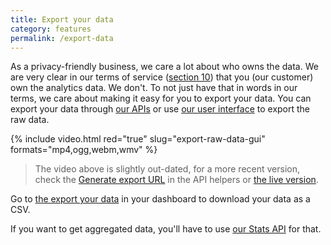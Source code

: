 ```yaml
---
title: Export your data
category: features
permalink: /export-data
---
```


As a privacy-friendly business, we care a lot about who owns the data. We are very clear in our terms of service ([section 10](https://simpleanalytics.com/general-terms-and-conditions#intellectual-property)) that you (our customer) own the analytics data. We don't. To not just have that in words in our terms, we care about making it easy for you to export your data. You can export your data through [our APIs](/api) or use [our user interface](https://simpleanalytics.com/select-website/export) to export the raw data.

{%
  include video.html
  red="true"
  slug="export-raw-data-gui"
  formats="mp4,ogg,webm,wmv"
%}

> The video above is slightly out-dated, for a more recent version, check the [Generate export URL](/api/helpers#generate-export-url) in the API helpers or [the live version](https://simpleanalytics.com/select-website/export).

Go to [the export your data](https://simpleanalytics.com/select-website/export) in your dashboard to download your data as a CSV.

If you want to get aggregated data, you'll have to use [our Stats API](/api/stats) for that.
